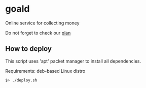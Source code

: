 # goald
Online service for collecting money

Do not forget to check our [plan](plan.md)

## How to deploy
This script uses 'apt' packet manager to install all dependencies.

Requirements: deb-based Linux distro 

```bash
$> ./deploy.sh
```
